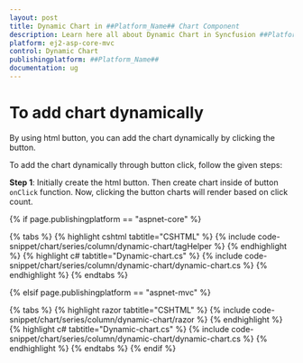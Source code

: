 ```yaml
---
layout: post
title: Dynamic Chart in ##Platform_Name## Chart Component
description: Learn here all about Dynamic Chart in Syncfusion ##Platform_Name## Chart component of Syncfusion Essential JS 2 and more.
platform: ej2-asp-core-mvc
control: Dynamic Chart
publishingplatform: ##Platform_Name##
documentation: ug
---
```



# To add chart dynamically

By using html button, you can add the chart dynamically by clicking the button.

To add the chart dynamically through button click, follow the given steps:

**Step 1**: Initially create the html button. Then create chart inside of button `onClick` function. Now, clicking the button charts will render based on click count.

{% if page.publishingplatform == "aspnet-core" %}

{% tabs %}
{% highlight cshtml tabtitle="CSHTML" %}
{% include code-snippet/chart/series/column/dynamic-chart/tagHelper %}
{% endhighlight %}
{% highlight c# tabtitle="Dynamic-chart.cs" %}
{% include code-snippet/chart/series/column/dynamic-chart/dynamic-chart.cs %}
{% endhighlight %}
{% endtabs %}

{% elsif page.publishingplatform == "aspnet-mvc" %}

{% tabs %}
{% highlight razor tabtitle="CSHTML" %}
{% include code-snippet/chart/series/column/dynamic-chart/razor %}
{% endhighlight %}
{% highlight c# tabtitle="Dynamic-chart.cs" %}
{% include code-snippet/chart/series/column/dynamic-chart/dynamic-chart.cs %}
{% endhighlight %}
{% endtabs %}
{% endif %}


